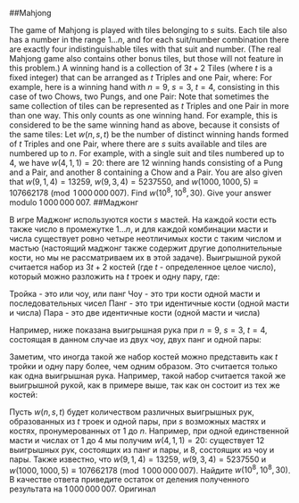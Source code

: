 ##Mahjong

The game of Mahjong is played with tiles belonging to $s$ suits. Each tile also has a number in the range $1\ldots n$, and for each suit/number combination there are exactly four indistinguishable tiles with that suit and number. (The real Mahjong game also contains other bonus tiles, but those will not feature in this problem.)
A winning hand is a collection of $3t+2$ Tiles (where $t$ is a fixed integer) that can be arranged as $t$ Triples and one Pair, where:
For example, here is a winning hand with $n=9$, $s=3$, $t=4$, consisting in this case of two Chows, two Pungs, and one Pair:
Note that sometimes the same collection of tiles can be represented as $t$ Triples and one Pair in more than one way. This only counts as one winning hand. For example, this is considered to be the same winning hand as above, because it consists of the same tiles:
Let $w(n, s, t)$ be the number of distinct winning hands formed of $t$ Triples and one Pair, where there are $s$ suits available and tiles are numbered up to $n$.
For example, with a single suit and tiles numbered up to 4, we have $w(4, 1, 1) = 20$: there are 12 winning hands consisting of a Pung and a Pair, and another 8 containing a Chow and a Pair. You are also given that $w(9, 1, 4) = 13259$, $w(9, 3, 4) = 5237550$, and $w(1000, 1000, 5) \equiv 107662178 \pmod{1\,000\,000\,007}$.
Find $w(10^8, 10^8, 30)$. Give your answer modulo $1\,000\,000\,007$.
##Маджонг

В игре Маджонг используются кости $s$ мастей. На каждой кости есть также число в промежутке $1\ldots n$, и для каждой комбинации масти и числа существует ровно четыре неотличимых кости с таким числом и мастью (настоящий маджонг также содержит другие дополнительные кости, но мы не рассматриваем их в этой задаче).
Выигрышной рукой считается набор из $3t+2$ костей (где $t$ - определенное целое число), который можно разложить на $t$ троек и одну пару, где:

Тройка - это или чоу, или панг
Чоу - это три кости одной масти и последовательных чисел
Панг - это три идентичные кости (одной масти и числа)
Пара - это две идентичные кости (одной масти и числа)

Например, ниже показана выигрышная рука при $n=9$, $s=3$, $t=4$, состоящая в данном случае из двух чоу, двух панг и одной пары:



Заметим, что иногда такой же набор костей можно представить как $t$ тройки и одну пару более, чем одним образом. Это считается только как одна выигрышная рука. Например, такой набор считается такой же выигрышной рукой, как в примере выше, так как он состоит из тех же костей:



Пусть $w(n, s, t)$ будет количеством различных выигрышных рук, образованных из $t$ троек и одной пары, при $s$ возможных мастях и костях, пронумерованных от 1 до $n$.
Например, при одной единственной масти и числах от 1 до 4 мы получим $w(4, 1, 1) = 20$: существует 12 выигрышных рук, состоящих из панг и пары, и 8, состоящих из чоу и пары. Также известно, что $w(9, 1, 4) = 13259$, $w(9, 3, 4) = 5237550$ и $w(1000, 1000, 5) \equiv 107662178 \pmod{1\,000\,000\,007}$.
Найдите $w(10^8, 10^8, 30)$. В качестве ответа приведите остаток от деления полученного результата на $1\,000\,000\,007$.
Оригинал
